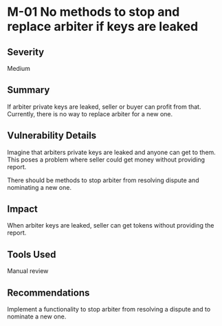 # M-01 No methods to stop and replace arbiter if keys are leaked

## Severity

Medium

## Summary

If arbiter private keys are leaked, seller or buyer can profit from that. Currently, there is no way to replace arbiter for a new one.

## Vulnerability Details

Imagine that arbiters private keys are leaked and anyone can get to them. This poses a problem where seller could get money without providing report.

There should be methods to stop arbiter from resolving dispute and nominating a new one.

## Impact

When arbiter keys are leaked, seller can get tokens without providing the report.

## Tools Used

Manual review

## Recommendations

Implement a functionality to stop arbiter from resolving a dispute and to nominate a new one.
